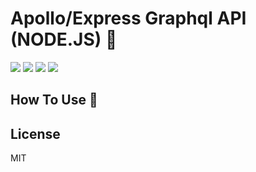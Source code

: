 # Apollo/Express Graphql API (NODE.JS) 🚀

![](https://img.shields.io/badge/Node-v12.16.1-3BA472?style=flat&logo=Node.Js)
![](https://img.shields.io/badge/Core-ES6-3BA472?style=flat&logo=Javascript)
![](https://img.shields.io/badge/ApolloExpressServer-^2.17.0-3BA472?style=flat&logo=Graphql)
![](https://img.shields.io/badge/Mongoose-^5.10.4-3BA472?style=flat&logo=MongoDB)

## How To Use 📖

## License

MIT
